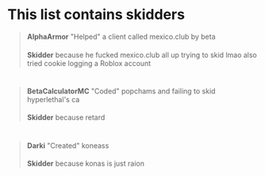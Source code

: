 # This list contains skidders

>**AlphaArmor** 
>"Helped" a client called mexico.club by beta
>####
>**Skidder** because he fucked mexico.club all up trying to skid lmao also tried cookie logging a Roblox account 

#

>**BetaCalculatorMC**
>"Coded" popchams and failing to skid hyperlethal's ca 
>####
>**Skidder** because retard

#

>**Darki** 
>"Created" koneass
>####
>**Skidder** because konas is just raion
